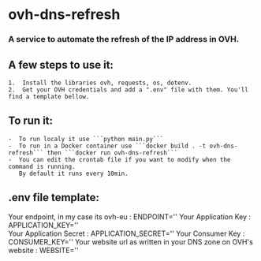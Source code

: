 # ovh-dns-refresh
### A service to automate the refresh of the IP address in OVH.

## A few steps to use it:
    
    1.  Install the libraries ovh, requests, os, dotenv.
    2.  Get your OVH credentials and add a ".env" file with them. You'll find a template bellow.

## To run it:

    -  To run localy it use ```python main.py```
    -  To run in a Docker container use ```docker build . -t ovh-dns-refresh``` then ```docker run ovh-dns-refresh```
    -  You can edit the crontab file if you want to modify when the command is running. 
       By default it runs every 10min.

## .env file template:

Your endpoint, in my case its ovh-eu : ENDPOINT=''
Your Application Key : APPLICATION_KEY=''    
Your Application Secret : APPLICATION_SECRET=''
Your Consumer Key : CONSUMER_KEY=''
Your website url as written in your DNS zone on OVH's website : WEBSITE=''
